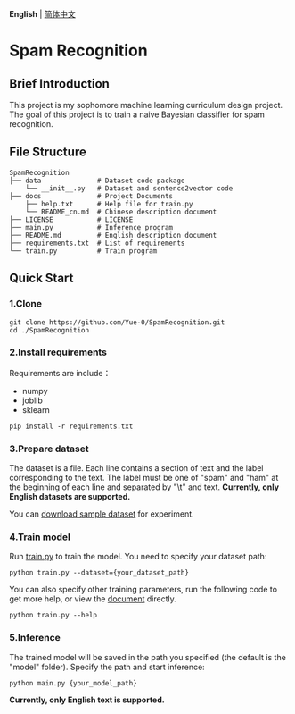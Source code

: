 __English__ | [简体中文](docs/README_cn.md)

# Spam Recognition

## Brief Introduction

This project is my sophomore machine learning curriculum design project.
The goal of this project is to train a naive Bayesian classifier for spam recognition.

## File Structure

```
SpamRecognition
├── data              # Dataset code package
    └── __init__.py   # Dataset and sentence2vector code
├── docs              # Project Documents
    ├── help.txt      # Help file for train.py
    └── README_cn.md  # Chinese description document
├── LICENSE           # LICENSE
├── main.py           # Inference program
├── README.md         # English description document
├── requirements.txt  # List of requirements
└── train.py          # Train program
```

## Quick Start

### 1.Clone

```shell
git clone https://github.com/Yue-0/SpamRecognition.git
cd ./SpamRecognition
```

### 2.Install requirements

Requirements are include：
* numpy
* joblib
* sklearn

```shell
pip install -r requirements.txt
```

### 3.Prepare dataset

[download sample dataset]: https://archive.ics.uci.edu/ml/machine-learning-databases/00228/smsspamcollection.zip

The dataset is a file.
Each line contains a section of text and the label corresponding to the text.
The label must be one of "spam" and "ham" at the beginning of 
each line and separated by "\t" and text.
__Currently, only English datasets are supported.__

You can [download sample dataset] for experiment.

### 4.Train model

Run [train.py](train.py) to train the model. 
You need to specify your dataset path:

```shell
python train.py --dataset={your_dataset_path}
```

You can also specify other training parameters, 
run the following code to get more help, 
or view the [document](docs/help.txt) directly.

```shell
python train.py --help
```

### 5.Inference

The trained model will be saved in the path you specified
(the default is the "model" folder).
Specify the path and start inference:

```shell
python main.py {your_model_path}
```

__Currently, only English text is supported.__

